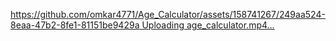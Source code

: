[https://github.com/omkar4771/Age_Calculator/assets/158741267/249aa524-8eaa-47b2-8fe1-81151be9429a
Uploading age_calculator.mp4…](https://github.com/omkar4771/Age_Calculator/assets/158741267/f3f1ddc9-cd2a-47a8-a4ae-f6dd461bb94a)


